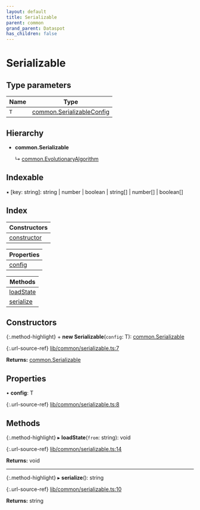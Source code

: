 ```yaml
---
layout: default
title: Serializable
parent: common
grand_parent: Dataspot
has_children: false
---
```


# Serializable

## Type parameters

Name | Type |
------ | ------ |
`T` | [common.SerializableConfig](../common_serializableconfig) |

## Hierarchy

* **common.Serializable**

  ↳ [common.EvolutionaryAlgorithm](../common_evolutionaryalgorithm)

## Indexable

▪ [key: string]: string \| number \| boolean \| string[] \| number[] \| boolean[]

## Index

| Constructors |
|-----------|
| [constructor](#constructor) |

| Properties |
|-----------|
| [config](#config) |

| Methods |
|-----------|
| [loadState](#loadstate) |
| [serialize](#serialize) |

## Constructors

{:.method-highlight}
\+ **new Serializable**(`config`: T): [common.Serializable](../common_serializable)

{:.url-source-ref}
[lib/common/serializable.ts:7](https://github.com/ascentcore/dataspot/blob/ef89391/lib/common/serializable.ts#L7)

**Returns:** [common.Serializable](../common_serializable)

## Properties

•  **config**: T

{:.url-source-ref}
[lib/common/serializable.ts:8](https://github.com/ascentcore/dataspot/blob/ef89391/lib/common/serializable.ts#L8)

## Methods

{:.method-highlight}
▸ **loadState**(`from`: string): void

{:.url-source-ref}
[lib/common/serializable.ts:14](https://github.com/ascentcore/dataspot/blob/ef89391/lib/common/serializable.ts#L14)

**Returns:** void

___

{:.method-highlight}
▸ **serialize**(): string

{:.url-source-ref}
[lib/common/serializable.ts:10](https://github.com/ascentcore/dataspot/blob/ef89391/lib/common/serializable.ts#L10)

**Returns:** string
